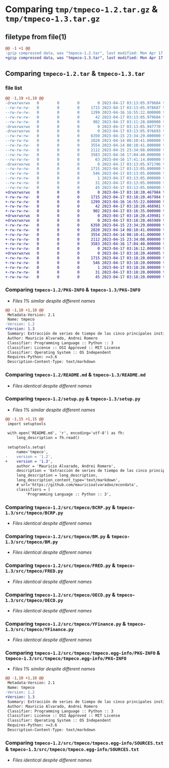 # Comparing `tmp/tmpeco-1.2.tar.gz` & `tmp/tmpeco-1.3.tar.gz`

## filetype from file(1)

```diff
@@ -1 +1 @@
-gzip compressed data, was "tmpeco-1.2.tar", last modified: Mon Apr 17 03:13:05 2023, max compression
+gzip compressed data, was "tmpeco-1.3.tar", last modified: Mon Apr 17 03:18:20 2023, max compression
```

## Comparing `tmpeco-1.2.tar` & `tmpeco-1.3.tar`

### file list

```diff
@@ -1,19 +1,19 @@
-drwxrwxrwx   0        0        0        0 2023-04-17 03:13:05.979684 tmpeco-1.2/
--rw-rw-rw-   0        0        0     1715 2023-04-17 03:13:05.978687 tmpeco-1.2/PKG-INFO
--rw-rw-rw-   0        0        0     1299 2023-04-16 16:55:22.000000 tmpeco-1.2/README.md
--rw-rw-rw-   0        0        0       42 2023-04-17 03:13:05.979684 tmpeco-1.2/setup.cfg
--rw-rw-rw-   0        0        0      902 2023-04-17 03:11:28.000000 tmpeco-1.2/setup.py
-drwxrwxrwx   0        0        0        0 2023-04-17 03:13:05.947770 tmpeco-1.2/src/
-drwxrwxrwx   0        0        0        0 2023-04-17 03:13:05.976693 tmpeco-1.2/src/tmpeco/
--rw-rw-rw-   0        0        0     6350 2023-04-15 23:34:29.000000 tmpeco-1.2/src/tmpeco/BCRP.py
--rw-rw-rw-   0        0        0     2820 2023-04-14 08:10:41.000000 tmpeco-1.2/src/tmpeco/BM.py
--rw-rw-rw-   0        0        0     3554 2023-04-14 08:10:41.000000 tmpeco-1.2/src/tmpeco/FRED.py
--rw-rw-rw-   0        0        0     2112 2023-04-15 23:34:08.000000 tmpeco-1.2/src/tmpeco/OECD.py
--rw-rw-rw-   0        0        0     3583 2023-04-16 17:04:40.000000 tmpeco-1.2/src/tmpeco/YFinance.py
--rw-rw-rw-   0        0        0       63 2023-04-16 17:41:14.000000 tmpeco-1.2/src/tmpeco/__init__.py
-drwxrwxrwx   0        0        0        0 2023-04-17 03:13:05.971706 tmpeco-1.2/src/tmpeco/tmpeco.egg-info/
--rw-rw-rw-   0        0        0     1715 2023-04-17 03:13:05.000000 tmpeco-1.2/src/tmpeco/tmpeco.egg-info/PKG-INFO
--rw-rw-rw-   0        0        0      546 2023-04-17 03:13:05.000000 tmpeco-1.2/src/tmpeco/tmpeco.egg-info/SOURCES.txt
--rw-rw-rw-   0        0        0        1 2023-04-17 03:13:05.000000 tmpeco-1.2/src/tmpeco/tmpeco.egg-info/dependency_links.txt
--rw-rw-rw-   0        0        0       31 2023-04-17 03:13:05.000000 tmpeco-1.2/src/tmpeco/tmpeco.egg-info/requires.txt
--rw-rw-rw-   0        0        0       45 2023-04-17 03:13:05.000000 tmpeco-1.2/src/tmpeco/tmpeco.egg-info/top_level.txt
+drwxrwxrwx   0        0        0        0 2023-04-17 03:18:20.467984 tmpeco-1.3/
+-rw-rw-rw-   0        0        0     1715 2023-04-17 03:18:20.467984 tmpeco-1.3/PKG-INFO
+-rw-rw-rw-   0        0        0     1299 2023-04-16 16:55:22.000000 tmpeco-1.3/README.md
+-rw-rw-rw-   0        0        0       42 2023-04-17 03:18:20.468981 tmpeco-1.3/setup.cfg
+-rw-rw-rw-   0        0        0      902 2023-04-17 03:16:35.000000 tmpeco-1.3/setup.py
+drwxrwxrwx   0        0        0        0 2023-04-17 03:18:20.439981 tmpeco-1.3/src/
+drwxrwxrwx   0        0        0        0 2023-04-17 03:18:20.465989 tmpeco-1.3/src/tmpeco/
+-rw-rw-rw-   0        0        0     6350 2023-04-15 23:34:29.000000 tmpeco-1.3/src/tmpeco/BCRP.py
+-rw-rw-rw-   0        0        0     2820 2023-04-14 08:10:41.000000 tmpeco-1.3/src/tmpeco/BM.py
+-rw-rw-rw-   0        0        0     3554 2023-04-14 08:10:41.000000 tmpeco-1.3/src/tmpeco/FRED.py
+-rw-rw-rw-   0        0        0     2112 2023-04-15 23:34:08.000000 tmpeco-1.3/src/tmpeco/OECD.py
+-rw-rw-rw-   0        0        0     3583 2023-04-16 17:04:40.000000 tmpeco-1.3/src/tmpeco/YFinance.py
+-rw-rw-rw-   0        0        0        0 2023-04-17 03:16:12.000000 tmpeco-1.3/src/tmpeco/__init__.py
+drwxrwxrwx   0        0        0        0 2023-04-17 03:18:20.460005 tmpeco-1.3/src/tmpeco/tmpeco.egg-info/
+-rw-rw-rw-   0        0        0     1715 2023-04-17 03:18:20.000000 tmpeco-1.3/src/tmpeco/tmpeco.egg-info/PKG-INFO
+-rw-rw-rw-   0        0        0      546 2023-04-17 03:18:20.000000 tmpeco-1.3/src/tmpeco/tmpeco.egg-info/SOURCES.txt
+-rw-rw-rw-   0        0        0        1 2023-04-17 03:18:20.000000 tmpeco-1.3/src/tmpeco/tmpeco.egg-info/dependency_links.txt
+-rw-rw-rw-   0        0        0       31 2023-04-17 03:18:20.000000 tmpeco-1.3/src/tmpeco/tmpeco.egg-info/requires.txt
+-rw-rw-rw-   0        0        0       45 2023-04-17 03:18:20.000000 tmpeco-1.3/src/tmpeco/tmpeco.egg-info/top_level.txt
```

### Comparing `tmpeco-1.2/PKG-INFO` & `tmpeco-1.3/PKG-INFO`

 * *Files 1% similar despite different names*

```diff
@@ -1,10 +1,10 @@
 Metadata-Version: 2.1
 Name: tmpeco
-Version: 1.2
+Version: 1.3
 Summary: Extracción de series de tiempo de las cinco principales instituciones económicas para el Perú
 Author: Mauricio Alvarado, Andrei Romero
 Classifier: Programming Language :: Python :: 3
 Classifier: License :: OSI Approved :: MIT License
 Classifier: Operating System :: OS Independent
 Requires-Python: >=3.6
 Description-Content-Type: text/markdown
```

### Comparing `tmpeco-1.2/README.md` & `tmpeco-1.3/README.md`

 * *Files identical despite different names*

### Comparing `tmpeco-1.2/setup.py` & `tmpeco-1.3/setup.py`

 * *Files 1% similar despite different names*

```diff
@@ -1,15 +1,15 @@
 import setuptools
 
 with open('README.md', 'r', encoding='utf-8') as fh:
     long_description = fh.read()
     
 setuptools.setup(
     name='tmpeco',
-    version = '1.2',
+    version = '1.3',
     author = 'Mauricio Alvarado, Andrei Romero',
     description = 'Extracción de series de tiempo de las cinco principales instituciones económicas para el Perú',
     long_description = long_description,
     long_description_content_type='text/markdown',
     # url='https://github.com/mauricioalvaradoo/econdata',
     classifiers = [
         'Programming Language :: Python :: 3',
```

### Comparing `tmpeco-1.2/src/tmpeco/BCRP.py` & `tmpeco-1.3/src/tmpeco/BCRP.py`

 * *Files identical despite different names*

### Comparing `tmpeco-1.2/src/tmpeco/BM.py` & `tmpeco-1.3/src/tmpeco/BM.py`

 * *Files identical despite different names*

### Comparing `tmpeco-1.2/src/tmpeco/FRED.py` & `tmpeco-1.3/src/tmpeco/FRED.py`

 * *Files identical despite different names*

### Comparing `tmpeco-1.2/src/tmpeco/OECD.py` & `tmpeco-1.3/src/tmpeco/OECD.py`

 * *Files identical despite different names*

### Comparing `tmpeco-1.2/src/tmpeco/YFinance.py` & `tmpeco-1.3/src/tmpeco/YFinance.py`

 * *Files identical despite different names*

### Comparing `tmpeco-1.2/src/tmpeco/tmpeco.egg-info/PKG-INFO` & `tmpeco-1.3/src/tmpeco/tmpeco.egg-info/PKG-INFO`

 * *Files 1% similar despite different names*

```diff
@@ -1,10 +1,10 @@
 Metadata-Version: 2.1
 Name: tmpeco
-Version: 1.2
+Version: 1.3
 Summary: Extracción de series de tiempo de las cinco principales instituciones económicas para el Perú
 Author: Mauricio Alvarado, Andrei Romero
 Classifier: Programming Language :: Python :: 3
 Classifier: License :: OSI Approved :: MIT License
 Classifier: Operating System :: OS Independent
 Requires-Python: >=3.6
 Description-Content-Type: text/markdown
```

### Comparing `tmpeco-1.2/src/tmpeco/tmpeco.egg-info/SOURCES.txt` & `tmpeco-1.3/src/tmpeco/tmpeco.egg-info/SOURCES.txt`

 * *Files identical despite different names*

